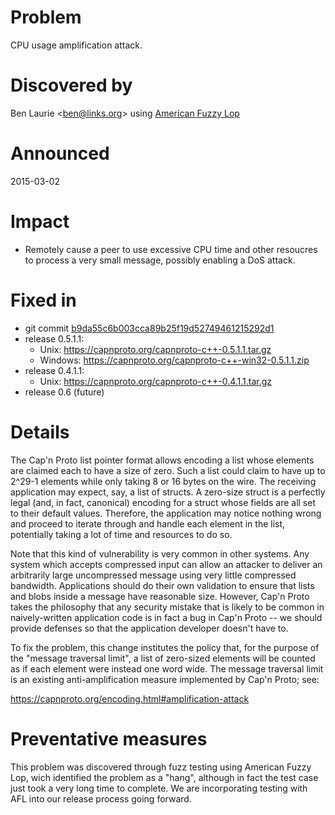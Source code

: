 Problem
=======

CPU usage amplification attack.

Discovered by
=============

Ben Laurie &lt;ben@links.org> using [American Fuzzy Lop](http://lcamtuf.coredump.cx/afl/)

Announced
=========

2015-03-02

Impact
======

- Remotely cause a peer to use excessive CPU time and other resoucres to
  process a very small message, possibly enabling a DoS attack.

Fixed in
========

- git commit [b9da55c6b003cca89b25f19d52749461215292d1][0]
- release 0.5.1.1:
  - Unix: https://capnproto.org/capnproto-c++-0.5.1.1.tar.gz
  - Windows: https://capnproto.org/capnproto-c++-win32-0.5.1.1.zip
- release 0.4.1.1:
  - Unix: https://capnproto.org/capnproto-c++-0.4.1.1.tar.gz
- release 0.6 (future)

[0]: https://github.com/sandstorm-io/capnproto/commit/b9da55c6b003cca89b25f19d52749461215292d1

Details
=======

The Cap'n Proto list pointer format allows encoding a list whose elements are
claimed each to have a size of zero. Such a list could claim to have up to
2^29-1 elements while only taking 8 or 16 bytes on the wire. The receiving
application may expect, say, a list of structs. A zero-size struct is a
perfectly legal (and, in fact, canonical) encoding for a struct whose fields
are all set to their default values. Therefore, the application may notice
nothing wrong and proceed to iterate through and handle each element in the
list, potentially taking a lot of time and resources to do so.

Note that this kind of vulnerability is very common in other systems. Any
system which accepts compressed input can allow an attacker to deliver an
arbitrarily large uncompressed message using very little compressed bandwidth.
Applications should do their own validation to ensure that lists and blobs
inside a message have reasonable size. However, Cap'n Proto takes the
philosophy that any security mistake that is likely to be common in
naively-written application code is in fact a bug in Cap'n Proto -- we should
provide defenses so that the application developer doesn't have to.

To fix the problem, this change institutes the policy that, for the purpose of
the "message traversal limit", a list of zero-sized elements will be counted as
if each element were instead one word wide. The message traversal limit is an
existing anti-amplification measure implemented by Cap'n Proto; see:

https://capnproto.org/encoding.html#amplification-attack

Preventative measures
=====================

This problem was discovered through fuzz testing using American Fuzzy Lop,
wich identified the problem as a "hang", although in fact the test case just
took a very long time to complete. We are incorporating testing with AFL into
our release process going forward.
